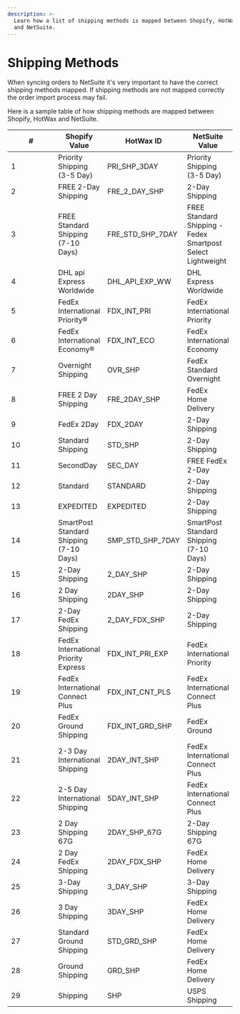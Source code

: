 ```yaml
---
description: >-
  Learn how a list of shipping methods is mapped between Shopify, HotWax Commerce,
  and NetSuite.
---
```


# Shipping Methods

When syncing orders to NetSuite it's very important to have the correct shipping methods mapped. If shipping methods are not mapped correctly the order import process may fail.

Here is a sample table of how shipping methods are mapped between Shopify, HotWax and NetSuite.

<table><thead><tr><th width="144">#</th><th>Shopify Value</th><th>HotWax ID</th><th>NetSuite Value</th></tr></thead><tbody><tr><td>1</td><td>Priority Shipping (3-5 Day)</td><td>PRI_SHP_3DAY</td><td>Priority Shipping (3-5 Day)</td></tr><tr><td>2</td><td>FREE 2-Day Shipping</td><td>FRE_2_DAY_SHP</td><td>2-Day Shipping</td></tr><tr><td>3</td><td>FREE Standard Shipping (7-10 Days)</td><td>FRE_STD_SHP_7DAY</td><td>FREE Standard Shipping - Fedex Smartpost Select Lightweight</td></tr><tr><td>4</td><td>DHL api Express Worldwide</td><td>DHL_API_EXP_WW</td><td>DHL Express Worldwide</td></tr><tr><td>5</td><td>FedEx International Priority®</td><td>FDX_INT_PRI</td><td>FedEx International Priority</td></tr><tr><td>6</td><td>FedEx International Economy®</td><td>FDX_INT_ECO</td><td>FedEx International Economy</td></tr><tr><td>7</td><td>Overnight Shipping</td><td>OVR_SHP</td><td>FedEx Standard Overnight</td></tr><tr><td>8</td><td>FREE 2 Day Shipping</td><td>FRE_2DAY_SHP</td><td>FedEx Home Delivery</td></tr><tr><td>9</td><td>FedEx 2Day</td><td>FDX_2DAY</td><td>2-Day Shipping</td></tr><tr><td>10</td><td>Standard Shipping</td><td>STD_SHP</td><td>2-Day Shipping</td></tr><tr><td>11</td><td>SecondDay</td><td>SEC_DAY</td><td>FREE FedEx 2-Day</td></tr><tr><td>12</td><td>Standard</td><td>STANDARD</td><td>2-Day Shipping</td></tr><tr><td>13</td><td>EXPEDITED</td><td>EXPEDITED</td><td>2-Day Shipping</td></tr><tr><td>14</td><td>SmartPost Standard Shipping (7-10 Days)</td><td>SMP_STD_SHP_7DAY</td><td>SmartPost Standard Shipping (7-10 Days)</td></tr><tr><td>15</td><td>2-Day Shipping</td><td>2_DAY_SHP</td><td>2-Day Shipping</td></tr><tr><td>16</td><td>2 Day Shipping</td><td>2DAY_SHP</td><td>2-Day Shipping</td></tr><tr><td>17</td><td>2-Day FedEx Shipping</td><td>2_DAY_FDX_SHP</td><td>2-Day Shipping</td></tr><tr><td>18</td><td>FedEx International Priority Express</td><td>FDX_INT_PRI_EXP</td><td>FedEx International Priority</td></tr><tr><td>19</td><td>FedEx International Connect Plus</td><td>FDX_INT_CNT_PLS</td><td>FedEx International Connect Plus</td></tr><tr><td>20</td><td>FedEx Ground Shipping</td><td>FDX_INT_GRD_SHP</td><td>FedEx Ground</td></tr><tr><td>21</td><td>2-3 Day International Shipping</td><td>2DAY_INT_SHP</td><td>FedEx International Connect Plus</td></tr><tr><td>22</td><td>2-5 Day International Shipping</td><td>5DAY_INT_SHP</td><td>FedEx International Connect Plus</td></tr><tr><td>23</td><td>2 Day Shipping 67G</td><td>2DAY_SHP_67G</td><td>2-Day Shipping 67G</td></tr><tr><td>24</td><td>2 Day FedEx Shipping</td><td>2DAY_FDX_SHP</td><td>FedEx Home Delivery</td></tr><tr><td>25</td><td>3-Day Shipping</td><td>3_DAY_SHP</td><td>3-Day Shipping</td></tr><tr><td>26</td><td>3 Day Shipping</td><td>3DAY_SHP</td><td>FedEx Home Delivery</td></tr><tr><td>27</td><td>Standard Ground Shipping</td><td>STD_GRD_SHP</td><td>FedEx Home Delivery</td></tr><tr><td>28</td><td>Ground Shipping</td><td>GRD_SHP</td><td>FedEx Home Delivery</td></tr><tr><td>29</td><td>Shipping</td><td>SHP</td><td>USPS Shipping</td></tr></tbody></table>
